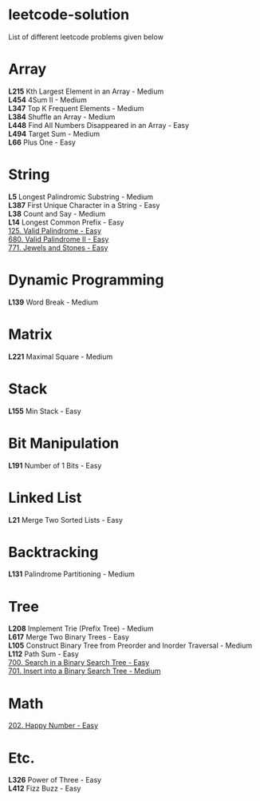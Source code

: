 # leetcode-solution
List of different leetcode problems given below


# Array
<b>L215</b> Kth Largest Element in an Array - Medium </br>
<b>L454</b> 4Sum II - Medium </br>
<b>L347</b> Top K Frequent Elements - Medium </br>
<b>L384</b> Shuffle an Array - Medium </br>
<b>L448</b> Find All Numbers Disappeared in an Array - Easy </br>
<b>L494</b> Target Sum - Medium </br>
<b>L66</b> Plus One - Easy </br>

# String
<b>L5</b> Longest Palindromic Substring - Medium </br>
<b>L387</b> First Unique Character in a String - Easy </br>
<b>L38</b> Count and Say - Medium </br>
<b>L14</b> Longest Common Prefix - Easy </br>
<a href="https://leetcode.com/problems/valid-palindrome/">125. Valid Palindrome - Easy</a> </br>
<a href="https://leetcode.com/problems/valid-palindrome-ii/">680. Valid Palindrome II - Easy</a> </br>
<a href="https://leetcode.com/problems/jewels-and-stones/">771. Jewels and Stones - Easy</a> </br>


# Dynamic Programming
<b>L139</b> Word Break - Medium </br>

# Matrix
<b>L221</b> Maximal Square - Medium </br>

# Stack
<b>L155</b> Min Stack - Easy

# Bit Manipulation
<b>L191</b> Number of 1 Bits - Easy

# Linked List
<b>L21</b> Merge Two Sorted Lists - Easy

# Backtracking
<b>L131</b> Palindrome Partitioning - Medium

# Tree
<b>L208</b> Implement Trie (Prefix Tree) - Medium </br>
<b>L617</b> Merge Two Binary Trees - Easy </br>
<b>L105</b> Construct Binary Tree from Preorder and Inorder Traversal - Medium </br>
<b>L112</b> Path Sum - Easy </br>
<a href="https://leetcode.com/problems/search-in-a-binary-search-tree/">700. Search in a Binary Search Tree - Easy</a> </br>
<a href="https://leetcode.com/problems/insert-into-a-binary-search-tree/">701. Insert into a Binary Search Tree - Medium</a> </br>

# Math
<a href="https://leetcode.com/problems/happy-number/">202. Happy Number - Easy</a> </br>

# Etc.
<b>L326</b> Power of Three - Easy </br>
<b>L412</b> Fizz Buzz - Easy </br>
